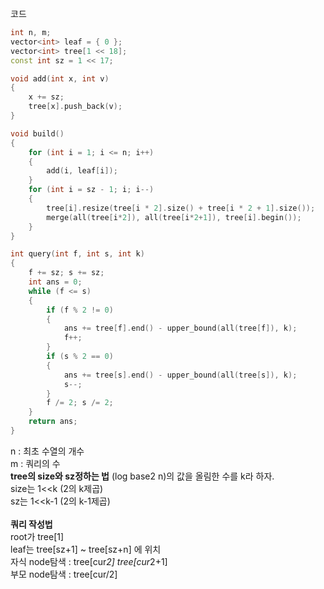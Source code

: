 코드
```cpp
int n, m;
vector<int> leaf = { 0 };
vector<int> tree[1 << 18];
const int sz = 1 << 17;

void add(int x, int v)
{
	x += sz; 
	tree[x].push_back(v);
}

void build()
{
	for (int i = 1; i <= n; i++)
	{
		add(i, leaf[i]);
	}
	for (int i = sz - 1; i; i--)
	{
		tree[i].resize(tree[i * 2].size() + tree[i * 2 + 1].size());
		merge(all(tree[i*2]), all(tree[i*2+1]), tree[i].begin());
	}
}

int query(int f, int s, int k)
{
	f += sz; s += sz;
	int ans = 0;
	while (f <= s)
	{
		if (f % 2 != 0)
		{
			ans += tree[f].end() - upper_bound(all(tree[f]), k);
			f++;
		}
		if (s % 2 == 0)
		{
			ans += tree[s].end() - upper_bound(all(tree[s]), k);
			s--;
		}
		f /= 2; s /= 2;
	}
	return ans;
}
```
n : 최초 수열의 개수  
m : 쿼리의 수   <br>
**tree의 size와 sz정하는 법**
(log base2 n)의 값을 올림한 수를 k라 하자.  
size는 1<<k (2의 k제곱)  
sz는 1<<k-1 (2의 k-1제곱)
<br><br>
**쿼리 작성법**  
root가 tree[1]  
leaf는 tree[sz+1] ~ tree[sz+n] 에 위치  
자식 node탐색 : tree[cur*2] tree[cur*2+1]  
부모 node탐색 : tree[cur/2]
